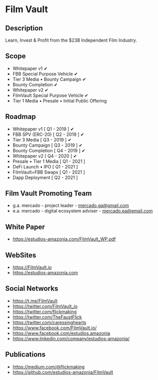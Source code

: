 Film Vault
=====================

Description
-----
Learn, Invest & Profit from the $23B Independent Film Industry.

Scope
-----
 - Whitepaper v1  ✔
 - FBB Special Purpose Vehicle ✔
 - Tier 3 Media • Bounty Campaign  ✔
 - Bounty Completion ✔
 - Whitepaper v2 ✔
 - FilmVault Special Purpose Vehicle ✔
 - Tier 1 Media • Presale • Initial Public Offering

 Roadmap
 ------
 - Whitepaper v1            [ Q1 - 2019 ] ✔
 - FBB SPV (ERC-20)         [ Q2 - 2019 ] ✔
 - Tier 3 Media             [ Q3 - 2019 ] ✔
 - Bounty Campaign          [ Q3 - 2019 ] ✔
 - Bounty Completion        [ Q4 - 2019 ] ✔
 - Whitepaper v2            [ Q4 - 2020 ] ✔
 - Presale • Tier 1 Media   [ Q1 - 2021 ]
 - DeFi Launch • IPO        [ Q1 - 2021 ]
 - FilmVault=FBB Swaps      [ Q1 - 2021 ]
 - Dapp Deployment          [ Q2 - 2021 ]


 Film Vault Promoting Team
 ------------------
 - g.a. mercado - project leader             - mercado.ga@gmail.com
 - e.a. mercado - digital ecosystem adviser  - mercado.ea@email.com

 White Paper
 -----------
 - https://estudios-amazonia.com/FilmVault_WP.pdf

 WebSites
 ---------------
 - https://FilmVault.io
 - https://estudios-amazonia.com

 Social Networks
 ---------------
 - https://t.me/FilmVault
 - https://twitter.com/FilmVault_io
 - https://twitter.com/flickmaking
 - https://twitter.com/TheFaustFlick
 - https://twitter.com/caressinghearts
 - https://www.facebook.com/FilmVault.io/
 - https://www.facebook.com/estudios.amazonia
 - https://www.linkedin.com/company/estudios-amazonia/

 Publications
 ------------
 - https://medium.com/@flickmaking
 - https://github.com/estudios-amazonia/FilmVault
